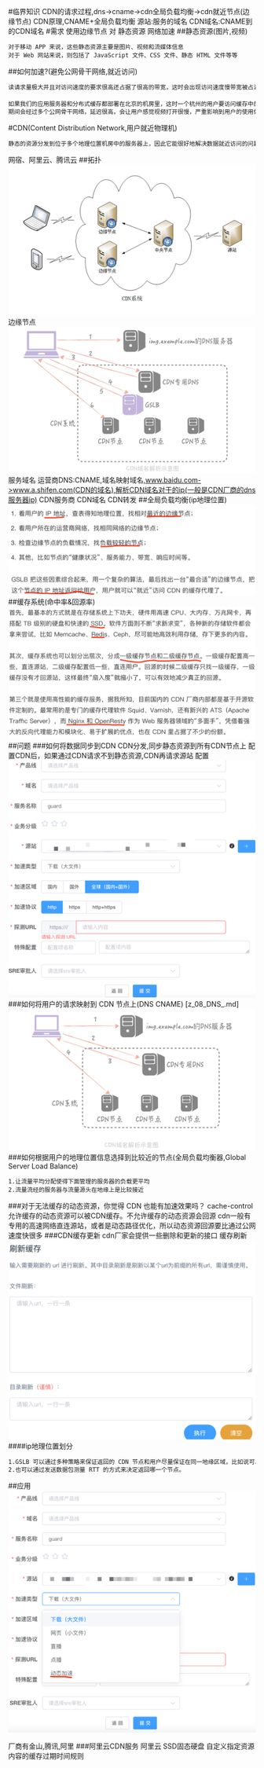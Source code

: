 #临界知识
CDN的请求过程,dns->cname->cdn全局负载均衡->cdn就近节点(边缘节点)
CDN原理,CNAME+全局负载均衡
源站:服务的域名
CDN域名:CNAME到的CDN域名
#需求
使用边缘节点 对 静态资源 网络加速
##静态资源(图片,视频)
```asp
对于移动 APP 来说，这些静态资源主要是图片、视频和流媒体信息
对于 Web 网站来说，则包括了 JavaScript 文件、CSS 文件、静态 HTML 文件等等
```
##如何加速?(避免公网骨干网络,就近访问)
```asp
读请求量极大并且对访问速度的要求很高还占据了很高的带宽，这时会出现访问速度慢带宽被占满影响动态请求的问题

如果我们的应用服务器和分布式缓存都部署在北京的机房里，这时一个杭州的用户要访问缓存中的一个视频，那这个视频文件就需要从北京传输到杭州，
期间会经过多个公网骨干网络，延迟很高，会让用户感觉视频打开很慢，严重影响到用户的使用体验
```
#CDN(Content Distribution Network,用户就近物理机)
```asp
静态的资源分发到位于多个地理位置机房中的服务器上，因此它能很好地解决数据就近访问的问题，也就加快了静态资源的访问速度
```
网宿、阿里云、腾讯云
##拓扑
[](https://time.geekbang.org/column/article/154490)
[](https://time.geekbang.org/column/article/120664)
[](https://time.geekbang.org/column/article/10085)
[](https://time.geekbang.org/column/article/3716)
![](.z_09_CDN__images/4fa19777.png)
边缘节点
![](.z_09_CDN__images/1f975350.png)
服务域名
运营商DNS:CNAME,域名映射域名,www.baidu.com->www.a.shifen.com(CDN的域名),解析CDN域名对于的ip(一般是CDN厂商的dns服务器ip)
CDN服务商
CDN域名
CDN转发
##全局负载均衡(ip地理位置)
![](.z_09_CDN__images/669e7c95.png)
##缓存系统(命中率&回源率)
![](.z_09_CDN__images/72c3ab05.png)
##问题
###如何将数据同步到CDN
CDN分发,同步静态资源到所有CDN节点上
配置CDN后，如果通过CDN请求不到静态资源,CDN再请求源站
配置
![](.z_09_CDN__images/e34692f4.png)
###如何将用户的请求映射到 CDN 节点上(DNS CNAME)
[z_08_DNS_.md]
![](.z_09_CDN__images/1af4359c.png)
###如何根据用户的地理位置信息选择到比较近的节点(全局负载均衡器,Global Server Load Balance)
```asp
1.让流量平均分配使得下面管理的服务器的负载更平均
2.流量流经的服务器与流量源头在地缘上是比较接近
```
###对于无法缓存的动态资源，你觉得 CDN 也能有加速效果吗？
cache-control允许缓存的动态资源可以被CDN缓存。不允许缓存的动态资源会回源
cdn一般有专用的高速网络直连源站，或者是动态路径优化，所以动态资源回源要比通过公网速度快很多
###CDN缓存更新
cdn厂家会提供一些删除和更新的接口
缓存刷新
![](.z_09_CDN__images/42ee349d.png)
####ip地理位置划分
```asp
1.GSLB 可以通过多种策略来保证返回的 CDN 节点和用户尽量保证在同一地缘区域，比如说可以将用户的 IP 地址按照地理位置划分为若干个区域，然后将 CDN 节点对应到一个区域上，根据用户所在区域来返回合适的节点；
2.也可以通过发送数据包测量 RTT 的方式来决定返回哪一个节点。
```
##应用
![](.z_09_CDN__images/05d5e880.png)


厂商有金山,腾讯,阿里
###阿里云CDN服务
[](https://www.aliyun.com/product/cdn)
阿里云 SSD固态硬盘
自定义指定资源内容的缓存过期时间规则

